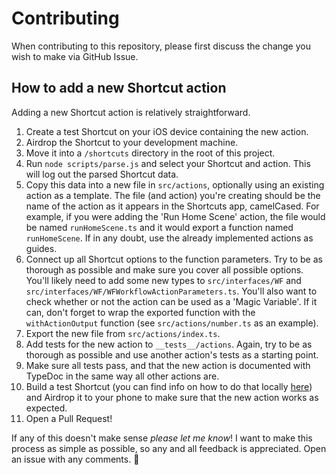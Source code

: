 # Contributing

When contributing to this repository, please first discuss the change you wish to make via GitHub Issue.

## How to add a new Shortcut action

Adding a new Shortcut action is relatively straightforward.

1. Create a test Shortcut on your iOS device containing the new action.
2. Airdrop the Shortcut to your development machine.
3. Move it into a `/shortcuts` directory in the root of this project.
4. Run `node scripts/parse.js` and select your Shortcut and action. This will log out the parsed Shortcut data.
5. Copy this data into a new file in `src/actions`, optionally using an existing action as a template. The file (and action) you're creating should be the name of the action as it appears in the Shortcuts app, camelCased. For example, if you were adding the 'Run Home Scene' action, the file would be named `runHomeScene.ts` and it would export a function named `runHomeScene`. If in any doubt, use the already implemented actions as guides.
6. Connect up all Shortcut options to the function parameters. Try to be as thorough as possible and make sure you cover all possible options. You'll likely need to add some new types to `src/interfaces/WF` and `src/interfaces/WF/WFWorkflowActionParameters.ts`. You'll also want to check whether or not the action can be used as a 'Magic Variable'. If it can, don't forget to wrap the exported function with the `withActionOutput` function (see `src/actions/number.ts` as an example).
7. Export the new file from `src/actions/index.ts`.
8. Add tests for the new action to `__tests__/actions`. Again, try to be as thorough as possible and use another action's tests as a starting point.
9. Make sure all tests pass, and that the new action is documented with TypeDoc in the same way all other actions are.
10. Build a test Shortcut (you can find info on how to do that locally [here](https://github.com/joshfarrant/shortcuts-js/issues/22#issuecomment-443121866)) and Airdrop it to your phone to make sure that the new action works as expected.
11. Open a Pull Request!

If any of this doesn't make sense _please let me know_! I want to make this process as simple as possible, so any and all feedback is appreciated. Open an issue with any comments. 🙂
